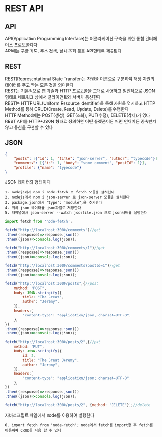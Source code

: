 # REST API

## API
API(Application Programming Interface)는 어플리케이션 구축을 위한 통합 인터페이스 프로토콜이다   
API에는 구글 지도, 주소 검색, 날씨 조회 등을 API형태로 제공된다   

## REST
REST(Representational State Transfer)는 자원을 이름으로 구분하여 해당 자원의 데이터를 주고 받는 모든 것을 의미한다   
REST는 기본적으로 웹 기술과 HTTP 프로토콜을 그대로 사용하고 일반적으로 JSON 형태로 네트워크 상에서  클라이언트와 서버가 통신한다   
REST는 HTTP URL(Uniform Resource Identifier)을 통해 자원을 명시하고 HTTP Method를 통해 CRUD(Create, Read, Update, Delete)를 수행한다   
HTTP Method에는 POST(생성), GET(조회), PUT(수정), DELETE(삭제)가 있다   
REST API를 HTTP+JSON 형태로 정의하면 어떤 플랫폼이든 어떤 언어이든 종속받지 않고 통신을 구현할 수 있다   

## JSON
```json
{
    "posts": [{"id": 1, "title": "json-server", "author": "typecode"}],
    "comments": [{"id": 1, "body": "some comment", "postId": 1}],
    "profile": {"name": "typecode"}
}
```
JSON 데이터의 형태이다   

```
1. nodejs에서 npm i node-fetch 로 fetch 모듈을 설치한다
2. nodejs에서 npm i json-server 로 json-server 모듈을 설치한다
3. package.json에서 "type": "module",을 추가한다
4. 위의 json 데이터를 json파일로 저장한다
5. 터미널에서 json-server --watch jsonfile.json 으로 json서버를 실행한다
```

```javascript
import fetch from 'node-fetch';

fetch("http://localhost:3000/comments")//get
.then((response)=>response.json())
.then((json)=>console.log(json));

fetch("http://localhost:3000/comments/1")//get
.then((response)=>response.json())
.then((json)=>console.log(json));

fetch("http://localhost:3000/comments?postId=1")//get
.then((response)=>response.json())
.then((json)=>console.log(json));

fetch("http://localhost:3000/posts",{//post
    method: "POST",
    body: JSON.stringify({
        title: "The Great",
        author: "Jeremy",
    }),
    headers:{
        "content-type": "application/json; charset=UTF-8",
    },
})
.then((response)=>response.json())
.then((json)=>console.log(json));

fetch("http://localhost:3000/posts/2",{//put
    method: "PUT",
    body: JSON.stringify({
        id: 2,
        title: "The Great Jeremy",
        author: "Jeremy",
    }),
    headers:{
        "content-type": "application/json; charset=UTF-8",
    },
})
.then((response)=>response.json())
.then((json)=>console.log(json));

fetch("http://localhost:3000/posts/2", {method: "DELETE"});//delete
```
자바스크립트 파일에서 node를 이용하여 실행한다   

```
6. import fetch from 'node-fetch'; node에서 fetch를 import한 후 fetch를 이용하여 CRUD를 사용 할 수 있다
```
